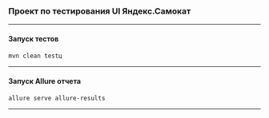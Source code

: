### Проект по тестирования UI Яндекс.Самокат

---

#### Запуск тестов
```sh
mvn clean testц
```

---

#### Запуск Allure отчета
```sh
allure serve allure-results
```

---

